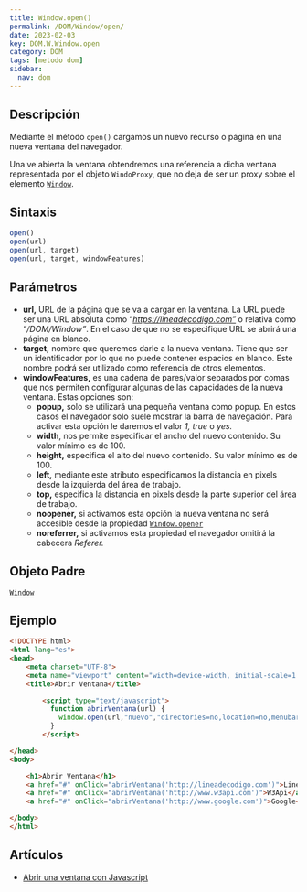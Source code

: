```yaml
---
title: Window.open()
permalink: /DOM/Window/open/
date: 2023-02-03
key: DOM.W.Window.open
category: DOM
tags: [metodo dom]
sidebar:
  nav: dom
---
```


## **Descripción**


Mediante el método `open()` cargamos un nuevo recurso o página en una nueva ventana del navegador.


Una ve abierta la ventana obtendremos una referencia a dicha ventana representada por el objeto `WindoProxy`, que no deja de ser un proxy sobre el elemento [`Window`](https://www.w3api.com/DOM/Window/).


## **Sintaxis**


```javascript
open()
open(url)
open(url, target)
open(url, target, windowFeatures)
```


## Parámetros

- **url,** URL de la página que se va a cargar en la ventana. La URL puede ser una URL absoluta como “_https://lineadecodigo.com”_ o relativa como “_/DOM/Window”_. En el caso de que no se especifique URL se abrirá una página en blanco.
- **target,** nombre que queremos darle a la nueva ventana. Tiene que ser un identificador por lo que no puede contener espacios en blanco. Este nombre podrá ser utilizado como referencia de otros elementos.
- **windowFeatures,** es una cadena de pares/valor separados por comas que nos permiten configurar algunas de las capacidades de la nueva ventana. Estas opciones son:
	- **popup,** solo se utilizará una pequeña ventana como popup. En estos casos el navegador solo suele mostrar la barra de navegación. Para activar esta opción le daremos el valor _1, true_ o _yes._
	- **width**, nos permite especificar el ancho del nuevo contenido. Su valor mínimo es de 100.
	- **height,** especifica el alto del nuevo contenido. Su valor mínimo es de 100.
	- **left,** mediante este atributo especificamos la distancia en pixels desde la izquierda del área de trabajo.
	- **top,** especifica la distancia en pixels desde la parte superior del área de trabajo.
	- **noopener,** si activamos esta opción la nueva ventana no será accesible desde la propiedad [`Window.opener`](https://www.w3api.com/DOM/Window/opener/)
	- **noreferrer,** si activamos esta propiedad el navegador omitirá la cabecera _Referer._

## **Objeto Padre**


[`Window`](https://www.w3api.com/DOM/Window/)


## **Ejemplo**


```html
<!DOCTYPE html>
<html lang="es">
<head>
    <meta charset="UTF-8">
    <meta name="viewport" content="width=device-width, initial-scale=1.0">
    <title>Abrir Ventana</title>

		<script type="text/javascript">
		  function abrirVentana(url) {
		    window.open(url,"nuevo","directories=no,location=no,menubar=no,scrollbars=yes,statusbar=no,tittlebar=no,width=400,height=400")
		  }
		</script>

</head>
<body>

	<h1>Abrir Ventana</h1>
	<a href="#" onClick="abrirVentana('http://lineadecodigo.com')">Linea de Código</a><br/>
	<a href="#" onClick="abrirVentana('http://www.w3api.com')">W3Api</a><br/>
	<a href="#" onClick="abrirVentana('http://www.google.com')">Google</a>

</body>
</html>
```


## **Artículos**

- [Abrir una ventana con Javascript](https://lineadecodigo.com/javascript/abrir-una-ventana-con-javascript/)
